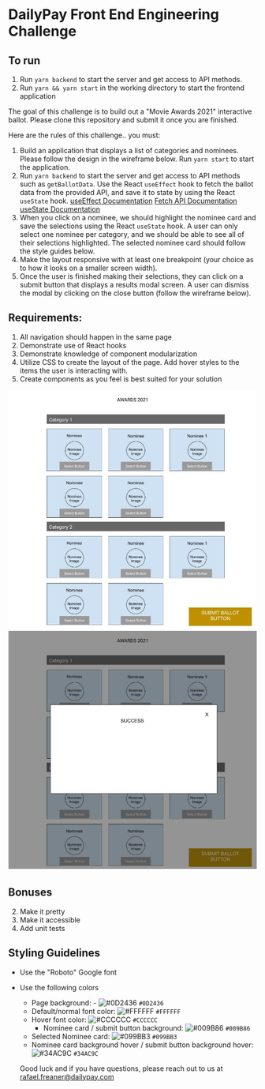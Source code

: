 # DailyPay Front End Engineering Challenge

## To run 
1) Run `yarn backend` to start the server and get access to API methods.
2) Run `yarn && yarn start` in the working directory to start the frontend application




The goal of this challenge is to build out a "Movie Awards 2021" interactive ballot. Please clone this repository and submit it once you are finished.

Here are the rules of this challenge.. you must:

 1) Build an application that displays a list of categories and nominees. Please follow the design in the wireframe below. Run `yarn start` to start the application.
 2) Run `yarn backend` to start the server and get access to API methods such as `getBallotData`. Use the React `useEffect` hook to fetch the ballot data from the provided API, and save it to state by using the React `useState` hook.
 [useEffect Documentation](https://reactjs.org/docs/hooks-effect.html)
 [Fetch API Documentation](https://developer.mozilla.org/en-US/docs/Web/API/Fetch_API/Using_Fetch)
[useState Documentation](https://reactjs.org/docs/hooks-state.html)
 3) When you click on a nominee, we should highlight the nominee card and save the selections using the React `useState` hook. A user can only select one nominee per category, and we should be able to see all of their selections highlighted. The selected nominee card should follow the style guides below.
 4) Make the layout responsive with at least one breakpoint (your choice as to how it looks on a smaller screen width).
 5) Once the user is finished making their selections, they can click on a submit button that displays a results modal screen. A user can dismiss the modal by clicking on the close button (follow the wireframe below).

## Requirements:
 1) All navigation should happen in the same page
 2) Demonstrate use of React hooks
 3) Demonstrate knowledge of component modularization
 4) Utilize CSS to create the layout of the page. Add hover styles to the items the user is interacting with.
 5) Create components as you feel is best suited for your solution

![Ballot Wireframe](src/take-home-wire.jpg?raw=true "Ballot Wireframe")
![Ballot Success Modal Wireframe](src/take-home-success.jpg?raw=true "Ballot Success Modal Wireframe")

## Bonuses
2) Make it pretty
3) Make it accessible
4) Add unit tests

## Styling Guidelines

- Use the "Roboto" Google font   
- Use the following colors   
	- Page background: - ![#0D2436](https://via.placeholder.com/15/0D2436/000000?text=+) `#0D2436`
	- Default/normal font color: ![#FFFFFF](https://via.placeholder.com/15/FFFFFF/000000?text=+) `#FFFFFF`
  - Hover font color: ![#CCCCCC](https://via.placeholder.com/15/CCCCCC/000000?text=+) `#CCCCCC`
	- Nominee card / submit button background: ![#009B86](https://via.placeholder.com/15/009B86/000000?text=+) `#009B86`
  - Selected Nominee card: ![#099BB3](https://via.placeholder.com/15/099BB3/000000?text=+) `#099BB3`
  - Nominee card background hover / submit button background hover: ![#34AC9C](https://via.placeholder.com/15/#34AC9C/000000?text=+) `#34AC9C`


  Good luck and if you have questions, please reach out to us at rafael.freaner@dailypay.com

